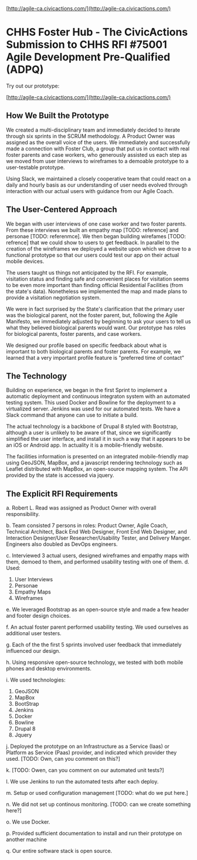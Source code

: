[http://agile-ca.civicactions.com/](http://agile-ca.civicactions.com/)


# CHHS Foster Hub - The CivicActions Submission to CHHS RFI #75001 Agile Development Pre-Qualified (ADPQ)

Try out our prototype:

[http://agile-ca.civicactions.com/](http://agile-ca.civicactions.com/)

## How We Built the Prototype

We created a multi-disciplinary team and immediately decided to iterate through six sprints in the
SCRUM methodology. A Product Owner was assigned as the overall voice of the users. We immediately and
successfully made a connection with Foster Club, a group that put us in contact with real foster parents
and case workers, who generously assisted us each step as we moved from
user interviews to wireframes to a demoable prototype to a user-testable prototype.

Using Slack, we maintained a closely cooperative team that could react on a daily and hourly basis
as our understanding of user needs evolved through interaction with our actual users with guidance from our Agile Coach.

## The User-Centered Approach

We began with user interviews of one case worker and two foster parents. From these interviews
we built an empathy map [TODO: reference] and personae [TODO: referenmce]. We then began building
wirefames [TODO: refrence] that we could show to users to get feedback. In parallel to the creation of the wireframes
we deployed a website upon which we drove to a functional prototype so that our users could test our app on their actual
mobile devices.

The users taught us things not anticipated by the RFI. For example, visitation status and finding safe and convenient
places for visitation seems to be even more important than finding official Residential Facilities (from the state's data).
Nonetheless we implemented the map and made plans to provide a visitation negotiation system.

We were in fact surprised by the State's clarification that the primary user was the biological parent, not the foster parent,
but, following the Agile Manifesto, we immediately adjusted by beginning to ask your users to tell us what they believed biological parents
would want. Our prototype has roles for biological parents, foster parents, and case workers.

We designed our profile based on specific feedback about what is important to both biological parents and foster parents.
For example, we learned that a very important profile feature is "preferred time of contact"

## The Technology

Building on experience, we began in the first Sprint to implement a automatic deployment and continuous
integraton system with an automated testing system.  This used Docker and Bowline for the deployment to
a virtualized server.  Jenkins was used for our automated tests.  We have a Slack command that anyone
can use to initiate a build.

The actual technology is a backbone of Drupal 8 styled with Bootstrap, although a user is unlikely to be aware of that, since we significantly
simplified the user interface, and install it in such a way that it appears to be an iOS or Android app.
In actuality it is a mobile-friendly website.

The facilities information is presented on an integrated mobile-friendly map using GeoJSON, MapBox, and a javascript rendering
technology such as Leaflet distributed with MapBox, an open-source mapping system. The API provided by the state is accessed via
jquery.

## The Explicit RFI Requirements

a. Robert L. Read was assigned as Product Owner with overall responsibility.

b. Team consisted 7 persons in roles: Product Owner, Agile Coach, Technical Architect, Back End Web Designer, Front End Web Designer, and Interaction Designer/User
Researcher/Usability Tester, and Delivery Manger.  Engineers also doubled as DevOps engineers.

c. Interviewed 3 actual users, designed wireframes and empathy maps with them, demoed to them, and performed usability testing with one of them. 
d. Used:

1. User Interviews
2. Personae
3. Empathy Maps
4. Wireframes

e. We leveraged Bootstrap as an open-source style and made a few header and footer design choices. 

f. An actual foster parent performed usability testing. We used ourselves as additional user testers.

g. Each of the the first 5 sprints involved user feedback that immediately influenced our design.

h. Using responsive open-source technology, we tested with both mobile phones and desktop environments.

i. We used technologies:

1. GeoJSON
2. MapBox
3. BootStrap
4. Jenkins
5. Docker
6. Bowline
7. Drupal 8
8. Jquery


j. Deployed the prototype on an Infrastructure as a Service (Iaas) or Platform as Service (Paas)
provider, and indicated which provider they used. [TODO: Own, can you comment on this?]

k. [TODO: Owen, can you comment on our automated unit tests?]

l. We use Jenkins to run the automated tests after each deploy.

m. Setup or used configuration management [TODO: what do we put here.]

n. We did not set up continous monitoring. [TODO: can we create something here?]

o. We use Docker.

p. Provided sufficient documentation to install and run their prototype on another machine

q. Our entire software stack is open source.



